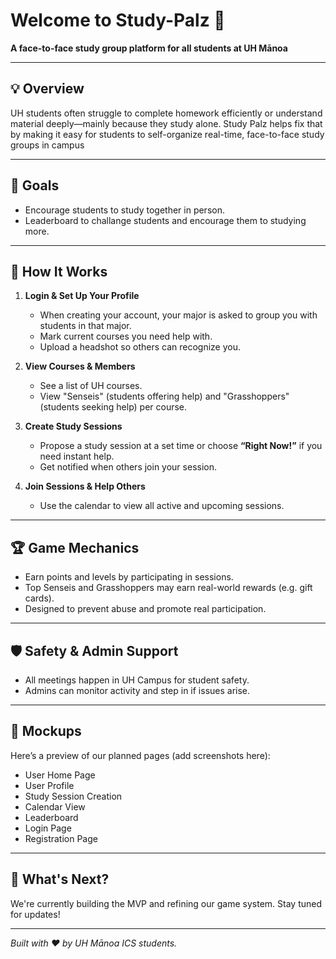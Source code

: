 # Welcome to Study-Palz 👋

**A face-to-face study group platform for all students at UH Mānoa**

---

## 💡 Overview

UH students often struggle to complete homework efficiently or understand material deeply—mainly because they study alone. Study Palz helps fix that by making it easy for students to self-organize real-time, face-to-face study groups in campus 

---

## 🎯 Goals

- Encourage students to study together in person.
- Leaderboard to challange students and encourage them to studying more.
---

## 🔧 How It Works

1. **Login & Set Up Your Profile**  
   - When creating your account, your major is asked to group you with students in that major.
   - Mark current courses you need help with.
   - Upload a headshot so others can recognize you.

2. **View Courses & Members**  
   - See a list of UH courses.
   - View "Senseis" (students offering help) and "Grasshoppers" (students seeking help) per course.

3. **Create Study Sessions**  
   - Propose a study session at a set time or choose **“Right Now!”** if you need instant help.
   - Get notified when others join your session.

4. **Join Sessions & Help Others**  
   - Use the calendar to view all active and upcoming sessions.


---

## 🏆 Game Mechanics

- Earn points and levels by participating in sessions.
- Top Senseis and Grasshoppers may earn real-world rewards (e.g. gift cards).
- Designed to prevent abuse and promote real participation.

---

## 🛡️ Safety & Admin Support

- All meetings happen in UH Campus for student safety.
- Admins can monitor activity and step in if issues arise.

---

## 📸 Mockups

Here’s a preview of our planned pages (add screenshots here):


- User Home Page
- User Profile
- Study Session Creation
- Calendar View
- Leaderboard
- Login Page
- Registration Page

---

## 🚀 What's Next?

We're currently building the MVP and refining our game system. Stay tuned for updates!

---

*Built with ❤️ by UH Mānoa ICS students.*
